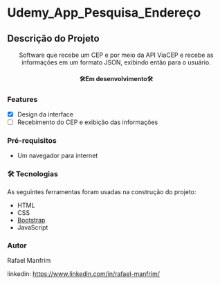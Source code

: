 # Udemy_App_Pesquisa_Endereço

## Descrição do Projeto
<p align="center">Software que recebe um CEP e por meio da API ViaCEP e recebe as informações em um formato JSON, exibindo então para o usuário.</p>

<h4 align="center"> 
	🛠Em desenvolvimento🛠
</h4>

### Features

- [X] Design da interface
- [ ] Recebimento do CEP e exibição das informações

### Pré-requisitos

- Um navegador para internet

### 🛠 Tecnologias

As seguintes ferramentas foram usadas na construção do projeto:

- HTML
- CSS
- [Bootstrap](https://getbootstrap.com/)
- JavaScript

### Autor

Rafael Manfrim

linkedin: https://www.linkedin.com/in/rafael-manfrim/